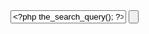 <form action="<?php echo get_option('home'); ?>" method="get">
     <input type="text" name="s" id="s" placeholder="Pesquise no site..." value="<?php the_search_query(); ?>">
    <input type="submit" value="" class="btn-search" name="" >
</form>
